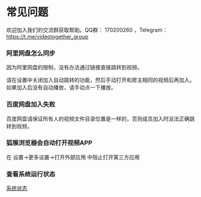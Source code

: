 # 常见问题



欢迎加入我们的交流群获取帮助。QQ群： 170200260 ，Telegram：https://t.me/videotogether_group



### 阿里网盘怎么同步

因为阿里网盘的限制，没有办法通过链接直接跳转到视频。

请在设置中关闭加入自动跳转的功能，然后手动打开和房主相同的视频后再加入。如果加入后没有自动播放，请手动点一下播放。

### 百度网盘加入失败

百度网盘请保证所有人的视频文件目录位置是一样的，否则成员加入时没法正确跳转到视频。


### 狐猴浏览器会自动打开视频APP

在 设置->更多设置->打开外部应用 中阻止打开第三方应用


### 查看系统运行状态
[系统状态](/support/systemstatus)